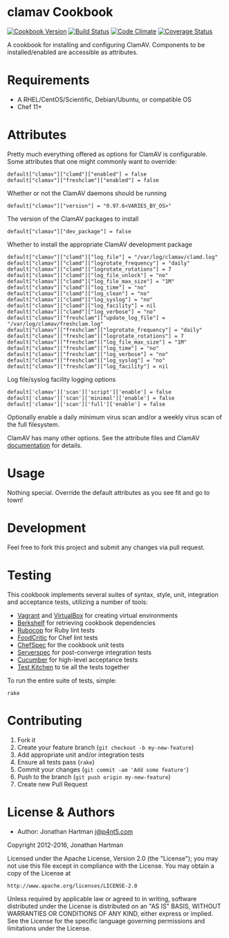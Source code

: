 clamav Cookbook
===============
[![Cookbook Version](http://img.shields.io/cookbook/v/clamav.svg)][cookbook]
[![Build Status](http://img.shields.io/travis/RoboticCheese/clamav-chef.svg)][travis]
[![Code Climate](http://img.shields.io/codeclimate/github/RoboticCheese/clamav-chef.svg)][codeclimate]
[![Coverage Status](http://img.shields.io/coveralls/RoboticCheese/clamav-chef.svg)][coveralls]

[cookbook]: https://supermarket.chef.io/cookbooks/clamav
[travis]: http://travis-ci.org/RoboticCheese/clamav-chef
[codeclimate]: https://codeclimate.com/github/RoboticCheese/clamav-chef
[coveralls]: https://coveralls.io/r/RoboticCheese/clamav-chef

A cookbook for installing and configuring ClamAV. Components to be installed/enabled
are accessible as attributes.

Requirements
============
* A RHEL/CentOS/Scientific, Debian/Ubuntu, or compatible OS
* Chef 11+

Attributes
==========
Pretty much everything offered as options for ClamAV is configurable. Some
attributes that one might commonly want to override:

    default["clamav"]["clamd"]["enabled"] = false
    default["clamav"]["freshclam"]["enabled"] = false

Whether or not the ClamAV daemons should be running

    default["clamav"]["version"] = "0.97.6<VARIES_BY_OS>"

The version of the ClamAV packages to install

    default["clamav"]["dev_package"] = false

Whether to install the appropriate ClamAV development package

    default["clamav"]["clamd"]["log_file"] = "/var/log/clamav/clamd.log"
    default["clamav"]["clamd"]["logrotate_frequency"] = "daily"
    default["clamav"]["clamd"]["logrotate_rotations"] = 7 
    default["clamav"]["clamd"]["log_file_unlock"] = "no"
    default["clamav"]["clamd"]["log_file_max_size"] = "1M"
    default["clamav"]["clamd"]["log_time"] = "no"
    default["clamav"]["clamd"]["log_clean"] = "no"
    default["clamav"]["clamd"]["log_syslog"] = "no"
    default["clamav"]["clamd"]["log_facility"] = nil 
    default["clamav"]["clamd"]["log_verbose"] = "no"
    default["clamav"]["freshclam"]["update_log_file"] = "/var/log/clamav/freshclam.log"
    default["clamav"]["freshclam"]["logrotate_frequency"] = "daily"
    default["clamav"]["freshclam"]["logrotate_rotations"] = 7
    default["clamav"]["freshclam"]["log_file_max_size"] = "1M"
    default["clamav"]["freshclam"]["log_time"] = "no"
    default["clamav"]["freshclam"]["log_verbose"] = "no"
    default["clamav"]["freshclam"]["log_syslog"] = "no"
    default["clamav"]["freshclam"]["log_facility"] = nil 

Log file/syslog facility logging options

    default['clamav']['scan']['script']['enable'] = false
    default['clamav']['scan']['minimal']['enable'] = false
    default['clamav']['scan']['full']['enable'] = false

Optionally enable a daily minimum virus scan and/or a weekly virus scan of the
full filesystem.

ClamAV has many other options. See the attribute files and ClamAV
[documentation](http://www.clamav.net/doc/latest/html/) for details.

Usage
=====
Nothing special. Override the default attributes as you see fit and go to town!

Development
=====
Feel free to fork this project and submit any changes via pull request.

Testing
=====
This cookbook implements several suites of syntax, style, unit, integration and
acceptance tests, utilizing a number of tools:

* [Vagrant](http://vagrantup.com/) and
[VirtualBox](https://www.virtualbox.org/) for creating virtual environments
* [Berkshelf](http://berkshelf.com/) for retrieving cookbook dependencies
* [Rubocop](https://github.com/bbatsov/rubocop) for Ruby lint tests
* [FoodCritic](http://www.foodcritic.io) for Chef lint tests
* [ChefSpec](https://github.com/sethvargo/chefspec) for the cookbook unit tests
* [Serverspec](http://serverspec.org) for post-converge integration tests
* [Cucumber](http://cukes.info/) for high-level acceptance tests
* [Test Kitchen](http://kitchen.ci) to tie all the tests together


To run the entire suite of tests, simple:

    rake

Contributing
============

1. Fork it
2. Create your feature branch (`git checkout -b my-new-feature`)
3. Add appropriate unit and/or integration tests
4. Ensure all tests pass (`rake`)
5. Commit your changes (`git commit -am 'Add some feature'`)
6. Push to the branch (`git push origin my-new-feature`)
7. Create new Pull Request

License & Authors
=================
- Author: Jonathan Hartman <j@p4nt5.com>

Copyright 2012-2016, Jonathan Hartman

Licensed under the Apache License, Version 2.0 (the "License");
you may not use this file except in compliance with the License.
You may obtain a copy of the License at

    http://www.apache.org/licenses/LICENSE-2.0

Unless required by applicable law or agreed to in writing, software
distributed under the License is distributed on an "AS IS" BASIS,
WITHOUT WARRANTIES OR CONDITIONS OF ANY KIND, either express or implied.
See the License for the specific language governing permissions and
limitations under the License.
